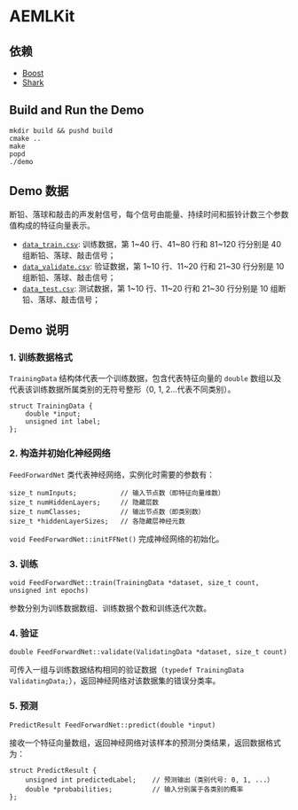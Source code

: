 # AEMLKit

## 依赖

- [Boost](http://www.boost.org/)
- [Shark](http://image.diku.dk/shark/)

## Build and Run the Demo

```
mkdir build && pushd build
cmake ..
make
popd
./demo
```

## Demo 数据

断铅、落球和敲击的声发射信号，每个信号由能量、持续时间和振铃计数三个参数值构成的特征向量表示。

- [`data_train.csv`](data_train.csv): 训练数据，第 1\~40 行、41\~80 行和 81\~120 行分别是 40 组断铅、落球、敲击信号；
- [`data_validate.csv`](data_validate.csv): 验证数据，第 1\~10 行、11\~20 行和 21\~30 行分别是 10 组断铅、落球、敲击信号；
- [`data_test.csv`](data_test.csv): 测试数据，第 1\~10 行、11\~20 行和 21\~30 行分别是 10 组断铅、落球、敲击信号；

## Demo 说明

### 1. 训练数据格式

`TrainingData` 结构体代表一个训练数据，包含代表特征向量的 `double` 数组以及代表该训练数据所属类别的无符号整形（0, 1, 2...代表不同类别）。

```
struct TrainingData {
    double *input;
    unsigned int label;
};
```

### 2. 构造并初始化神经网络

`FeedForwardNet` 类代表神经网络，实例化时需要的参数有：

```
size_t numInputs;           // 输入节点数（即特征向量维数）
size_t numHiddenLayers;     // 隐藏层数
size_t numClasses;          // 输出节点数（即类别数）
size_t *hiddenLayerSizes;   // 各隐藏层神经元数
```

`void FeedForwardNet::initFFNet()` 完成神经网络的初始化。

### 3. 训练

```
void FeedForwardNet::train(TrainingData *dataset, size_t count, unsigned int epochs)
```

参数分别为训练数据数组、训练数据个数和训练迭代次数。

### 4. 验证

```
double FeedForwardNet::validate(ValidatingData *dataset, size_t count)
```

可传入一组与训练数据结构相同的验证数据（`typedef TrainingData ValidatingData;`），返回神经网络对该数据集的错误分类率。

### 5. 预测

```
PredictResult FeedForwardNet::predict(double *input)
```

接收一个特征向量数组，返回神经网络对该样本的预测分类结果，返回数据格式为：

```
struct PredictResult {
    unsigned int predictedLabel;    // 预测输出（类别代号: 0, 1, ...）
    double *probabilities;          // 输入分别属于各类别的概率
};
```
